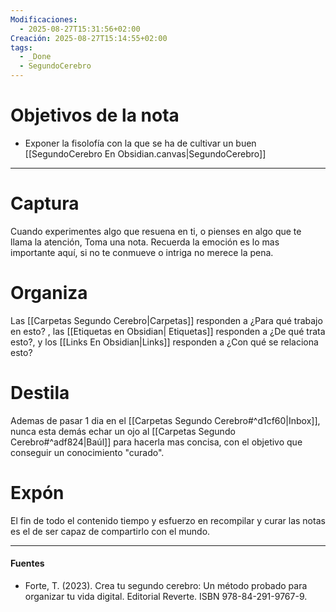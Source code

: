```yaml
---
Modificaciones:
  - 2025-08-27T15:31:56+02:00
Creación: 2025-08-27T15:14:55+02:00
tags:
  - _Done
  - SegundoCerebro
---
```

 # Objetivos de la nota
 - Exponer la fisolofía con la que se ha de cultivar un buen [[SegundoCerebro En Obsidian.canvas|SegundoCerebro]]
---
# Captura
Cuando experimentes algo que resuena en ti, o pienses en algo que te llama la atención, Toma una nota.
Recuerda la emoción es lo mas importante aquí, si no te conmueve o intriga no merece la pena.
# Organiza
Las [[Carpetas Segundo Cerebro|Carpetas]]  responden a ¿Para qué trabajo en esto? , las [[Etiquetas en Obsidian| Etiquetas]] responden a ¿De qué trata esto?,  y los [[Links En Obsidian|Links]]  responden a ¿Con qué se relaciona esto?
# Destila
Ademas de pasar 1 dia en el [[Carpetas Segundo Cerebro#^d1cf60|Inbox]], nunca esta demás echar un ojo al [[Carpetas Segundo Cerebro#^adf824|Baúl]] para hacerla mas concisa, con el objetivo que conseguir un conocimiento "curado".
# Expón
El fin de todo el contenido tiempo y esfuerzo en recompilar y curar las notas es el de ser capaz de compartirlo con el mundo.

---
#### Fuentes
- Forte, T. (2023). Crea tu segundo cerebro: Un método probado para organizar tu vida digital. Editorial Reverte. ISBN 978-84-291-9767-9.